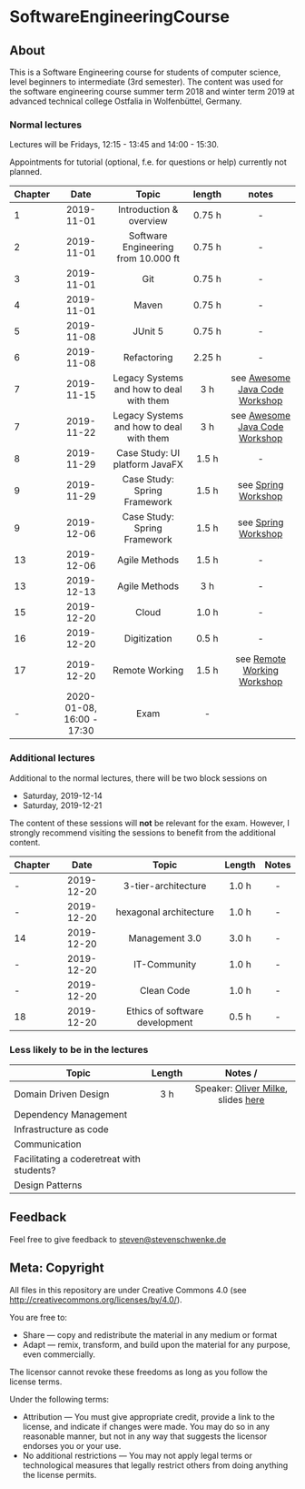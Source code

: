 # SoftwareEngineeringCourse

## About
This is a Software Engineering course for students of computer science, level beginners to intermediate (3rd semester). The content was used for the software engineering course summer term 2018 and winter term 2019 at advanced technical college Ostfalia in Wolfenbüttel, Germany.

### Normal lectures

Lectures will be Fridays, 12:15 - 13:45 and 14:00 - 15:30.

Appointments for tutorial (optional, f.e. for questions or help) currently not planned.

| Chapter | Date | Topic | length |notes|
|---|:---:|:---:|:---:|:---:|
|1|2019-11-01| Introduction & overview | 0.75 h |-|
|2|2019-11-01| Software Engineering from 10.000 ft| 0.75 h | -|
|3|2019-11-01| Git | 0.75  h | - |
|4|2019-11-01| Maven | 0.75  h | - |
|5|2019-11-08| JUnit 5 | 0.75  h | - |
|6|2019-11-08| Refactoring | 2.25 h | - |
|7|2019-11-15| Legacy Systems and how to deal with them | 3 h | see [Awesome Java Code Workshop](https://github.com/stevenschwenke/WritingAwesomeJavaCodeWorkshop)|
|7|2019-11-22| Legacy Systems and how to deal with them | 3 h | see [Awesome Java Code Workshop](https://github.com/stevenschwenke/WritingAwesomeJavaCodeWorkshop)|
|8|2019-11-29| Case Study: UI platform JavaFX | 1.5 h | - |
|9|2019-11-29| Case Study: Spring Framework | 1.5 h| see [Spring Workshop](https://github.com/stevenschwenke/SpringWorkshop)|
|9|2019-12-06| Case Study: Spring Framework | 1.5 h| see [Spring Workshop](https://github.com/stevenschwenke/SpringWorkshop)|
|13|2019-12-06| Agile Methods | 1.5 h |-|
|13|2019-12-13| Agile Methods | 3 h |-|
|15|2019-12-20| Cloud | 1.0 h |-|
|16|2019-12-20| Digitization | 0.5 h |-|
|17|2019-12-20| Remote Working |1.5 h|see [Remote Working Workshop](https://github.com/msg-DAVID-GmbH/RemoteWorking)|
|-| 2020-01-08, 16:00 - 17:30 | Exam | - |  ||

### Additional lectures

Additional to the normal lectures, there will be two block sessions on

* Saturday, 2019-12-14
* Saturday, 2019-12-21

The content of these sessions will __not__ be relevant for the exam. However, I strongly recommend visiting the sessions to benefit from the additional content.

| Chapter | Date | Topic | Length |Notes|
|---|:---:|:---:|:---:|:---:|
|-|2019-12-20| 3-tier-architecture | 1.0 h |-|
|-|2019-12-20| hexagonal architecture | 1.0 h |-|
|14|2019-12-20| Management 3.0 | 3.0 h |-|
|-|2019-12-20| IT-Community | 1.0 h |-|
|-|2019-12-20| Clean Code | 1.0 h |-|
|18|2019-12-20| Ethics of software development | 0.5 h |  - |


### Less likely to be in the lectures
| Topic | Length | Notes /
|---|:---:|:---:|
| Domain Driven Design | 3 h | Speaker: [Oliver Milke](http://oliver-milke.de), slides [here](http://oliver-milke.de/files/slides/DomainDrivenDesign.pdf) |
| Dependency Management | |
| Infrastructure as code |  |
| Communication |  | 
| Facilitating a coderetreat with students? |  |
| Design Patterns |  | 

## Feedback
Feel free to give feedback to steven@stevenschwenke.de

## Meta: Copyright
All files in this repository are under Creative Commons 4.0 (see http://creativecommons.org/licenses/by/4.0/). 

You are free to:

- Share — copy and redistribute the material in any medium or format
- Adapt — remix, transform, and build upon the material for any purpose, even commercially.

The licensor cannot revoke these freedoms as long as you follow the license terms.

Under the following terms:

- Attribution — You must give appropriate credit, provide a link to the license, and indicate if changes were made. You may do so in any reasonable manner, but not in any way that suggests the licensor endorses you or your use.
- No additional restrictions — You may not apply legal terms or technological measures that legally restrict others from doing anything the license permits.
